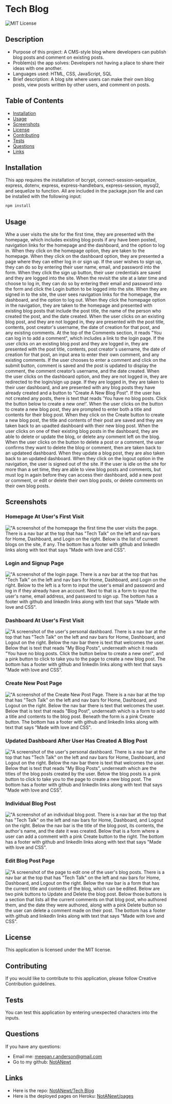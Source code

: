 # Tech Blog

![MIT License](https://img.shields.io/badge/license-MIT-green)

## Description

- Purpose of this project: A CMS-style blog where developers can publish blog posts and comment on existing posts.
- Problem(s) the app solves: Developers not having a place to share their ideas with one another.
- Languages used: HTML, CSS, JavaScript, SQL
- Brief description: A blog site where users can make their own blog posts, view posts written by other users, and comment on posts.

## Table of Contents

- [Installation](#installation)
- [Usage](#usage)
- [Screenshots](#screenshots)
- [License](#license)
- [Contributing](#contributing)
- [Tests](#tests)
- [Questions](#questions)
- [Links](#links)

## Installation

This app requires the installation of bcrypt, connect-session-sequelize, express, dotenv, express, express-handlebars, express-session, mysql2, and sequelize to function. All are included in the package.json file and can be installed with the following input:

```bash
npm install
```

## Usage

Whe a user visits the site for the first time, they are presented with the homepage, which includes existing blog posts if any have been posted, navigation links for the homepage and the dashboard, and the option to log in.  When they click on the homepage option, they are taken to the homepage.  When they click on the dashboard option, they are presented a page where they can either log in or sign up.  If the user wishes to sign up, they can do so by entering their user name, email, and password into the form.  When they click the sign up button, their user credentials are saved and they are logged into the site.  When the revisit the site at a later time and choose to log in, they can do so by entering their email and password into the form and click the Login button to be logged into the site.  When they are signed in to the site, the user sees navigation links for the homepage, the dashboard, and the option to log out.  When they click the homepage option in the navigation, they are taken to the homepage and presented with existing blog posts that include the post title, the name of the person who created the post, and the date created.  When the user clicks on an existing blog post, and they are not logged in, they are presented with the post title, contents, post creator's username, the date of creation for that post, and any existing comments. At the top of the Comments section, it reads "You can log in to add a comment", which includes a link to the login page.  If the user clicks on an existing blog post and they are logged in, they are presented with the post title, contents, post creator's username, the date of creation for that post, an input area to enter their own comment, and any existing comments.  If the user chooses to enter a comment and click on the submit button, comment is saved and the post is updated to display the comment, the comment creator’s username, and the date created.  When the user clicks on the dashboard option, and they are not logged in, they are redirected to the login/sign up page.  If they are logged in, they are taken to their user dashboard, and are presented with any blog posts they have already created and a button to "Create A New Blog Post".  If the user has not created any posts, there is text that reads 'You have no blog posts. Click the button below to create a new one!'.  When the user clicks on the button to create a new blog post, they are prompted to enter both a title and contents for their blog post.  When they click on the Create button to create a new blog post, the title and contents of their post are saved and they are taken back to an upadted dashboard with their new blog post. When the user clicks on one of their existing blog posts in the dashboard, they are able to delete or update the blog, or delete any comment left on the blog.  When the user clicks on the button to delete a post or a comment, the user confirms they want to delete the blog or comment, then are taken back to an updateed dashboard.  When they update a blog post, they are also taken back to an updated dashboard.  When they click on the logout option in the navigation, the user is signed out of the site.  If the user is idle on the site for more than a set time, they are able to view blog posts and comments, but must log in again before they can access their dashboard, add a new post or comment, or edit or delete their own blog posts, or delete comments on their own blog posts.

## Screenshots

### Homepage At User's First Visit

!["A screenshot of the homepage the first time the user visits the page.  There is a nav bar at the top that has "Tech Talk" on the left and nav bars for Home, Dashboard, and Login on the right. Below is the list of current blogs on the site, if any. The bottom has a footer with github and linkedIn links along with text that says "Made with love and CSS".](./img/techtalk_ss_home.png)

### Login and Signup Page

!["A screenshot of the login page.  There is a nav bar at the top that has "Tech Talk" on the left and nav bars for Home, Dashboard, and Login on the right. Below to the left is a form to input the user's email and password and log in if they already have an account. Next to that is a form to input the user's name, email address, and password to sign up. The bottom has a footer with github and linkedIn links along with text that says "Made with love and CSS".](./img/techtalk_ss_login.png)

### Dashboard At User's First Visit

!["A screenshot of the user's personal dashboard.  There is a nav bar at the top that has "Tech Talk" on the left and nav bars for Home, Dashboard, and Logout on the right. Below the nav bar there is text that welcomes the user.  Below that is text that reads "My Blog Posts", underneath which it reads "You have no blog posts. Click the button below to create a new one!", and a pink button to click to take you to the page to create a new blog post. The bottom has a footer with github and linkedIn links along with text that says "Made with love and CSS".](./img/techtalk_ss_dashboard_no_posts.png)

### Create New Post Page

!["A screenshot of the Create New Post Page.  There is a nav bar at the top that has "Tech Talk" on the left and nav bars for Home, Dashboard, and Logout on the right. Below the nav bar there is text that welcomes the user.  Below that is text that reads "Blog Post", underneath which is a form to add a title and contents to the blog post. Beneath the form is a pink Create button.  The bottom has a footer with github and linkedIn links along with text that says "Made with love and CSS".](./img/techtalk_ss_create_new_blog.png)

### Updated Dashboard After User Has Created A Blog Post

!["A screenshot of the user's personal dashboard.  There is a nav bar at the top that has "Tech Talk" on the left and nav bars for Home, Dashboard, and Logout on the right. Below the nav bar there is text that welcomes the user.  Below that is text that reads "My Blog Posts", underneath which are the titles of the blog posts created by the user. Below the blog posts is a pink button to click to take you to the page to create a new blog post. The bottom has a footer with github and linkedIn links along with text that says "Made with love and CSS".](./img/techtalk_ss_dashboard_with_post.PNG)

### Individual Blog Post

!["A screenshot of an individual blog post.  There is a nav bar at the top that has "Tech Talk" on the left and nav bars for Home, Dashboard, and Logout on the right. Below the nav bar is the title of the blog post, its contents, the author's name, and the date it was created. Below that is a form where a user can add a comment with a pink Create button to the right. The bottom has a footer with github and linkedIn links along with text that says "Made with love and CSS".](./img/techtalk_ss_blog_page.png)

### Edit Blog Post Page

!["A screenshot of the page to edit one of the user's blog posts.  There is a nav bar at the top that has "Tech Talk" on the left and nav bars for Home, Dashboard, and Logout on the right. Below the nav bar is a form that has the current title and contents of the blog, which can be edited. Below are two pink buttons to Update and Delete the blog post. Below those buttons is a section that lists all the current comments on that blog post, who authored them, and the date they were authored, along with a pink Delete button so the user can delete a comment made on their post. The bottom has a footer with github and linkedIn links along with text that says "Made with love and CSS".](./img/techtalk_ss_edit_blog.png)

## License
    
This application is licensed under the MIT license.

## Contributing

If you would like to contribute to this application, please follow Creative Contribution guidelines.

## Tests

You can test this application by entering unexpected characters into the inputs.

## Questions

If you have any questions:

- Email me: [meegan.r.anderson@gmail.com](mailto:meegan.r.anderson@gmail.com)
- Go to my github: [NotANewt](https://github.com/NotANewt)

## Links

- Here is the repo: [NotANewt/Tech Blog](https://www.github.com/NotANewt/hw14_tech_blog)
- Here is the deployed pages on Heroku: [NotANewt/pages](https://meegan-tech-blog.herokuapp.com/)
